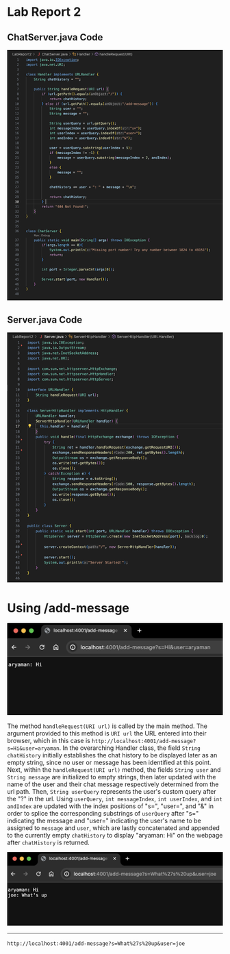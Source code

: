 # Lab Report 2
## ChatServer.java Code
![Image](ChatServer.png)

## Server.java Code
![Image](ServerFinal.png)

# Using /add-message
![Image](AddMessage1.png)

The method `handleRequest(URI url)` is called by the main method. The argument provided to this method is `URI url` the URL entered into their browser, which in this case is `http://localhost:4001/add-message?s=Hi&user=aryaman`. In the overarching Handler class, the field `String chatHistory` initially establishes the chat history to be displayed later as an empty string, since no user or message has been identified at this point. Next, within the `handleRequest(URI url)` method, the fields `String user` and `String message` are initialized to empty strings, then later updated with the name of the user and their chat message respectively determined from the url path. Then, `String userQuery` represents the user's custom query after the "?" in the url. Using `userQuery`, `int messageIndex`, `int userIndex`, and `int andIndex` are updated with the index positions of "s=", "user=", and "&" in order to splice the corresponding substrings of `userQuery` after "s=" indicating the message and "user=" indicating the user's name to be assigned to `message` and `user`, which are lastly concatenated and appended to the currently empty `chatHistory` to display "aryaman: Hi" on the webpage after `chatHistory` is returned.

![Image](AddMessage2.png)

------

`http://localhost:4001/add-message?s=What%27s%20up&user=joe`
